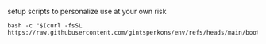 setup scripts to personalize use at your own risk


```
bash -c "$(curl -fsSL https://raw.githubusercontent.com/gintsperkons/env/refs/heads/main/boot.sh)"
```

